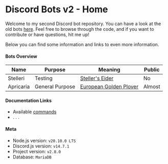 # Discord Bots v2 - Home

Welcome to my second Discord bot repository. You can have a look at the old bots [here](https://github.com/SVKruik/Discord-Bots). Feel free to browse through the code, and if you want to contribute or have questions, hit me up!

Below you can find some information and links to even more information.

#### Bots Overview

| Name | Purpose | Meaning | Public |
| - | - | - | - |
| Stelleri | Testing | [Steller's Eider](https://en.wikipedia.org/wiki/Steller%27s_eider) | No |
| Apricaria | General Purpose | [European Golden Plover](https://en.wikipedia.org/wiki/European_golden_plover) | Almost |

#### Documentation Links

- Available [commands](https://github.com/SVKruik/Discord-Bots-v2/blob/main/Documentation/Commands.md)
- . . .

#### Meta

- Node.js version: `v20.10.0 LTS`
- Discord.js version: `v14.7.1`
- Project version: `v2.8.0`
- Database: `MariaDB`

